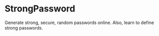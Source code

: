 # StrongPassword
Generate strong, secure, random passwords online. Also, learn to define strong passwords.
